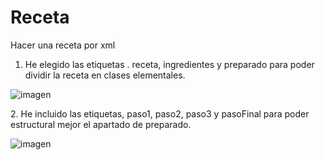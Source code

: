 
# Receta
Hacer una receta por xml 
<primerPaso>
  1. He elegido las etiquetas . receta, ingredientes y preparado para poder dividir la receta en clases elementales.
</primerPaso>

![imagen](https://user-images.githubusercontent.com/91209043/135649756-f9b6be30-758f-487e-999a-05ec3603fdb0.png)
  
  
  <segundoPaso>2. He incluido las etiquetas, paso1, paso2, paso3 y pasoFinal para poder estructural mejor el apartado de preparado.</segundoPaso>
  
  
  
![imagen](https://user-images.githubusercontent.com/91209043/135650403-2332d58a-1878-46ca-baa5-8d7f8c298669.png)
